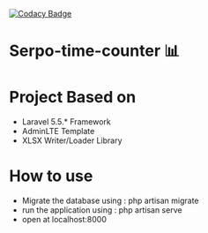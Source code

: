 [![Codacy Badge](https://api.codacy.com/project/badge/Grade/bc12cfdd7c184834924d522374317ed1)](https://www.codacy.com/app/ckmd/Serpo-time-counter?utm_source=github.com&amp;utm_medium=referral&amp;utm_content=ckmd/Serpo-time-counter&amp;utm_campaign=Badge_Grade)

# Serpo-time-counter :bar_chart:
# Project Based on
- Laravel 5.5.* Framework
- AdminLTE Template
- XLSX Writer/Loader Library
# How to use
- Migrate the database using : php artisan migrate
- run the application using : php artisan serve
- open at localhost:8000
